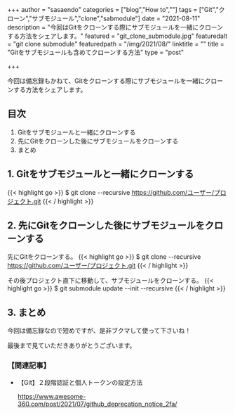 +++
author = "sasaendo"
categories = ["blog","How to",""]
tags = ["Git","クローン","サブモジュール","clone","sabmodule"]
date = "2021-08-11"
description = "今回はGitをクローンする際にサブモジュールを一緒にクローンする方法をシェアします。"
featured = "git_clone_submodule.jpg"
featuredalt = "git clone submodule"
featuredpath = "/img/2021/08/"
linktitle = ""
title = "Gitをサブモジュールも含めてクローンする方法"
type = "post"

+++

今回は備忘録もかねて、Gitをクローンする際にサブモジュールを一緒にクローンする方法をシェアします。

## 目次
1. Gitをサブモジュールと一緒にクローンする
2. 先にGitをクローンした後にサブモジュールをクローンする
3. まとめ

## 1. Gitをサブモジュールと一緒にクローンする

{{< highlight go >}}
$ git clone --recursive https://github.com/ユーザー/プロジェクト.git
{{< / highlight >}}

## 2. 先にGitをクローンした後にサブモジュールをクローンする

先にGitをクローンする。
{{< highlight go >}}
$ git clone --recursive https://github.com/ユーザー/プロジェクト.git
{{< / highlight >}}

その後プロジェクト直下に移動して、サブモジュールをクローンする。
{{< highlight go >}}
$ git submodule update --init --recursive
{{< / highlight >}}

## 3. まとめ

今回は備忘録なので短めですが、是非ブクマして使って下さいね！

最後まで見ていただきありがとうございます。

### 【関連記事】

* 【Git】２段階認証と個人トークンの設定方法

  https://www.awesome-360.com/post/2021/07/github_deprecation_notice_2fa/
